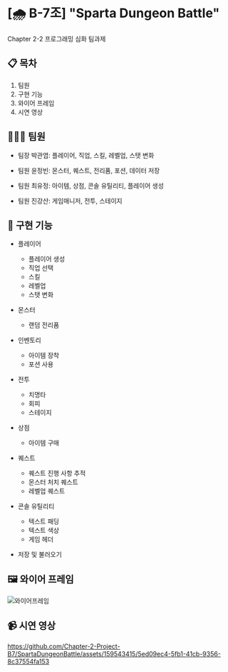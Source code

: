 # [🌧 B-7조] "Sparta Dungeon Battle"
Chapter 2-2 프로그래밍 심화 팀과제

## 📋 목차
1. 팀원
2. 구현 기능
3. 와이어 프레임
4. 시연 영상

## 🧑‍🤝‍🧑 팀원
- 팀장 박관엽: 플레이어, 직업, 스킬, 레벨업, 스탯 변화

- 팀원 윤정빈: 몬스터, 퀘스트, 전리품, 포션, 데이터 저장

- 팀원 최유정: 아이템, 상점, 콘솔 유틸리티, 플레이어 생성

- 팀원 진강산: 게임매니저, 전투, 스테이지

## 📌 구현 기능
- 플레이어
  - 플레이어 생성
  - 직업 선택
  - 스킬
  - 레벨업
  - 스탯 변화

- 몬스터
  - 랜덤 전리품

- 인벤토리
  - 아이템 장착
  - 포션 사용
 
- 전투
  - 치명타
  - 회피
  - 스테이지

- 상점
  - 아이템 구매

- 퀘스트
  - 퀘스트 진행 사항 추적
  - 몬스터 처치 퀘스트
  - 레벨업 퀘스트

- 콘솔 유틸리티
  - 텍스트 패딩
  - 텍스트 색상
  - 게임 헤더

- 저장 및 불러오기

## 🖼 와이어 프레임
![와이어프레임](https://github.com/Chapter-2-Project-B7/SpartaDungeonBattle/assets/159543415/a847d687-fef3-4a6c-bea3-1afe80b38aeb)

## 📹 시연 영상
https://github.com/Chapter-2-Project-B7/SpartaDungeonBattle/assets/159543415/5ed09ec4-5fb1-41cb-9356-8c37554fa153

